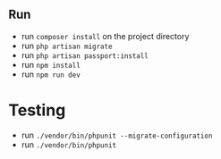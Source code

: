 
## Run 

- run `composer install` on the project directory 
- run `php artisan migrate` 
- run `php artisan passport:install` 
- run `npm install`
- run `npm run dev`


# Testing 
- run `./vendor/bin/phpunit --migrate-configuration`
- run `./vendor/bin/phpunit`
